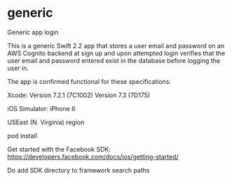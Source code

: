 # generic
Generic app login

This is a generic Swift 2.2 app that stores a user email and password on an AWS Cognito backend at sign up and upon attempted login verifies that the user email and password entered exist in the database before logging the user in.

The app is confirmed functional for these specifications:

Xcode: Version 7.2.1 (7C1002)
       Version 7.3 (7D175)

iOS Simulator: iPhone 6

USEast (N. Virginia) region

pod install

Get started with the Facebook SDK:
https://developers.facebook.com/docs/ios/getting-started/

Do add SDK directory to framework search paths 
